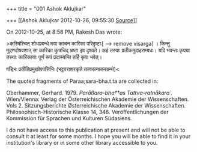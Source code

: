 +++
title = "001 Ashok Aklujkar"

+++
[[Ashok Aklujkar	2012-10-26, 09:55:30 [Source](https://groups.google.com/g/bvparishat/c/t8d_Z6ixeCU)]]



On 2012-10-25, at 8:58 PM, Rakesh Das wrote:

  

\>कस्मिंश्चित् शोधप्रबन्धे मया काचन कारिका परिदृष्टाः\[ --> remove visarga\] । किन्तु मुद्रणदोषवशात् सा कारिका कुत्रचिद् भ्रष्टा इव दृश्यते। अहं तस्याः प्रतीकमुदाहराम्यधः। यदि भवन्तः कृपया तस्याः कारिकायाः पूर्णं रूपं प्रदास्यन्ति तर्हि कृपा भवेत्।

  

षड्भिः प्रतीतिप्रमुखोपपत्तिभिः (भट्टपराशरकृते तत्त्वरत्नाकरग्रन्थे)\<

  

  

The quoted fragments of Paraa;sara-bha.t.ta are collected in:

Oberhammer, Gerhard. 1979. *Paråßara-bha††as Tattva-ratnåkara˙.* Wien/Vienna: Verlag der Österreichischen Akademie der Wissenschaften. Vols 2. Sitzungsberichte Østerreichische Akademie der Wissenschaften. Philosophisch-Historische Klasse 14, 346. Veröffentlichungen der Kommission für Sprachen und Kulturen Südasiens.  

I do not have access to this publication at present and will not be able to consult it at least for some months. I hope you will be able to find it in your institution's library or in some other library accessible to you.

  

  

  

